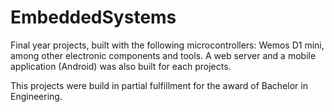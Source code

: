 # EmbeddedSystems
Final year projects, built with the following microcontrollers: Wemos D1 mini, among other electronic components and tools. A web server and a mobile application (Android) was also built for each projects. 

This projects were build in partial fulfillment for the award of Bachelor in Engineering.
